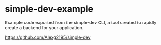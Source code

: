 # simple-dev-example
Example code exported from the simple-dev CLI, a tool created to rapidly create a backend for your application.

https://github.com/Alexg2195/simple-dev
